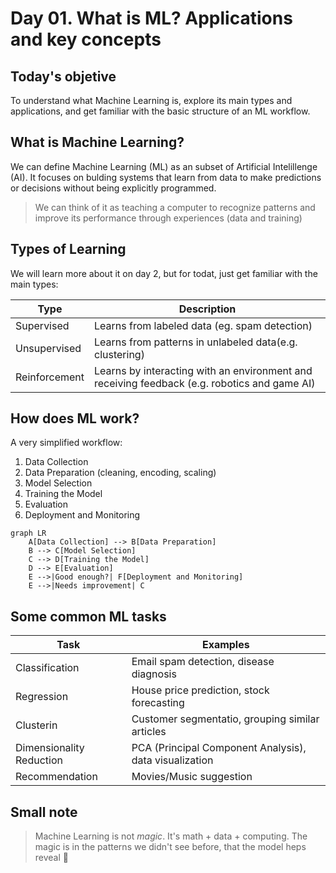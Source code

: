 # Day 01. What is ML? Applications and key concepts

## Today's objetive 

To understand what Machine Learning is, explore its main types and applications, and get familiar with the basic structure of an ML workflow.

## What is Machine Learning?
We can define Machine Learning (ML) as an subset of Artificial Intelillenge (AI). It focuses on bulding systems that learn from data to make predictions or decisions without being explicitly programmed. 

> We can think of it as teaching a computer to recognize patterns and improve its performance through experiences (data and training)

## Types of Learning 
We will learn more about it on day 2, but for todat, just get familiar with the main types:

|Type|Description|
|----------|-----------|
|Supervised|Learns from labeled data (eg. spam detection)|
|Unsupervised|Learns from patterns in unlabeled data(e.g. clustering)|
Reinforcement|Learns by interacting with an environment and receiving feedback (e.g. robotics and game AI)|

## How does ML work? 
A very simplified workflow:
1. Data Collection 
2. Data Preparation (cleaning, encoding, scaling)
3. Model Selection
4. Training the Model 
5. Evaluation 
6. Deployment and Monitoring 

```mermaid
graph LR
    A[Data Collection] --> B[Data Preparation]
    B --> C[Model Selection]
    C --> D[Training the Model]
    D --> E[Evaluation]
    E -->|Good enough?| F[Deployment and Monitoring]
    E -->|Needs improvement| C
```

## Some common ML tasks 
|Task|Examples|
|--------------|----------|
|Classification|Email spam detection, disease diagnosis|
|Regression| House price prediction, stock forecasting|
|Clusterin| Customer segmentatio, grouping similar articles|
Dimensionality Reduction| PCA (Principal Component Analysis), data visualization|
|Recommendation| Movies/Music suggestion|

## Small note 
> Machine Learning is not *magic*. It's math + data + computing. The magic is in the patterns we didn't see before, that the model heps reveal 🌱





